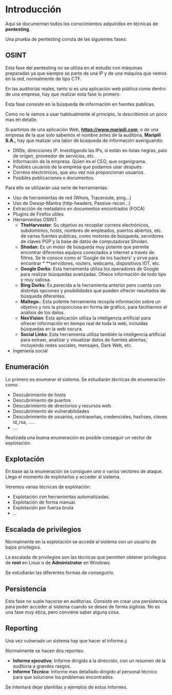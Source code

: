 # Introducción

Aquí se documentan todos los conocimientos adquiridos en técnicas de **pentesting**.

Una prueba de pentesting consta de las siguientes fases:

## OSINT

Esta fase del pentesting no se utiliza en el estudio con máquinas preparadas ya que siempre se parte de una IP y de una máquina que vemos en la red, normalmente de tipo CTF.

En las auditorias reales, tanto si es una aplicación web pública como dentro de una empresa, hay que realizar esta fase lo primero.

Esta fase consiste en la búsqueda de información en fuentes publicas.

Como no la vamos a usar habitualmente al principio, la describimos un poco mas en detalle.

Si partimos de una aplicación Web, **https://www.maripili.com**, o de una empresa de la que solo sabemos el nombre antes de la auditoria, **Maripili S.A.**, hay que realizar una labor de búsqueda de información averiguando:

* DNSs, direcciones IP. Investigando las IPs, si están en listas negras, país de origen, proveedor de servicios, etc.
* Información de la empresa. Quien es el CEO, que organigrama. 
* Posibles usuarios de la empresa que podamos usar después.
* Correos electrónicos, que asu vez nos proporcionan usuarios.
* Posibles publicaciones o documentos.

Para ello se utilizarán usa serie de herramientas:

* Uso de herramientas de red (Whois, Traceroute, ping…)
* Uso de Owasp-Mantra (http-headers, Passive-recon…)
* Extracción de metadatos en documentos encontrados (FOCA)
* Plugins de Firefox útiles
* Herramientas OSINT:
    * **TheHarvester**: Su objetivo es recopilar correos electrónicos, subdominios, hosts, nombres de empleados, puertos abiertos, etc. de varias fuentes públicas, como motores de búsqueda, servidores de claves PGP y la base de datos de computadoras Shodan.
    * **Shodan**: Es un motor de búsqueda muy potente que permite encontrar diferentes equipos conectados a internet a través de filtros. Se le conoce como el ‘Google de los hackers’ y sirve para encontrar * **servidores, routers, webcams, dispositivos IOT, etc.
    * **Google Dorks**: Esta herramienta utiliza los operadores de Google para realizar búsquedas avanzadas. Ofrece información de todo tipo y muy valiosa.
    * **Bing Dorks**: Es parecida a la herramienta anterior pero cuenta con distintas opciones y posibilidades que pueden ofrecer resultados de búsqueda diferentes.
    * **Maltego.**: Esta potente herramienta recopila información sobre un objetivo y nos la proporciona en forma de gráfico, para facilitarnos el análisis de los datos.
    * **NexVision**: Esta aplicación utiliza la inteligencia artificial para ofrecer información en tiempo real de toda la web, incluidas búsquedas en la web oscura.
    * **Social Links**: Esta herramienta utiliza también la inteligencia artificial para extraer, analizar y visualizar datos de fuentes abiertas, incluyendo redes sociales, mensajes, Dark Web, etc.
* Ingeniería social

## Enumeración

Lo primero es enumerar el sistema. Se estudiarán técnicas de enumeración como:

* Descubrimiento de hosts
* Descubrimiento de puertos
* Descubrimiento de directorios y recursos web.
* Descubrimiento de vulnerabilidades
* Descubrimiento de usuarios, contraseñas, credenciales, hashses, claves id_rsa, .....
* ....

Realizada una buena enumeración es posible conseguir un vector de explotación.

## Explotación

En base aa la enumeración se consiguen uno o varios vectores de ataque. Llega el momento de explotarlos y acceder al sistema.

Veremos varias técnicas de explotación:

* Explotación con herramientas automatizadas.
* Explotación de forma manual.
* Explotación por fuerza bruta
* ...

## Escalada de privilegios

Normalmente en la explotación se accede al sistema con un usuario de bajos privilegios. 

La escalada de privilegios son las técnicas que permiten obtener privilegios de **root** en Linux o de **Administrator** en Windows.

Se estudiarán las diferentes formas de conseguirlo.

## Persistencia

Esta fase no suele hacerse en auditorias. Consiste en crear una persistencia para poder acceder al sistema cuando se desee de forma sigilosa. No es una fase muy ética, pero conviene saber alguna cosa.

## Reporting

Una vez vulnerado un sistema hay que hacer el informe.ç

Normalmente se hacen dos reportes:

* **Informe ejecutivo**: Informe dirigido a la dirección, con un resumen de la auditoria a grandes rasgos.
* **Informe Técnico**: Informe mas detallado dirigido al personal técnico para que solucione los problemas encontrados.

Se intentará dejar plantillas y ejemplos de estos informes.

